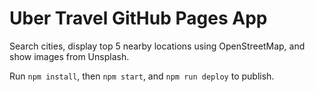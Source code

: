 # Uber Travel GitHub Pages App

Search cities, display top 5 nearby locations using OpenStreetMap, and show images from Unsplash.

Run `npm install`, then `npm start`, and `npm run deploy` to publish.